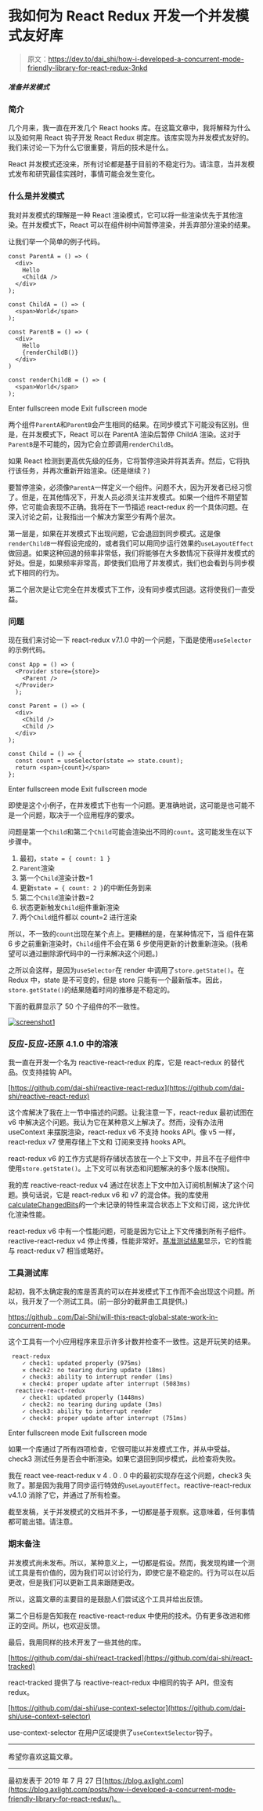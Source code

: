 # 我如何为 React Redux 开发一个并发模式友好库

> 原文：<https://dev.to/dai_shi/how-i-developed-a-concurrent-mode-friendly-library-for-react-redux-3nkd>

##### 准备并发模式

### 简介

几个月来，我一直在开发几个 React hooks 库。在这篇文章中，我将解释为什么以及如何用 React 钩子开发 React Redux 绑定库。该库实现为并发模式友好的。我们来讨论一下为什么它很重要，背后的技术是什么。

React 并发模式还没来，所有讨论都是基于目前的不稳定行为。请注意，当并发模式发布和研究最佳实践时，事情可能会发生变化。

### 什么是并发模式

我对并发模式的理解是一种 React 渲染模式，它可以将一些渲染优先于其他渲染。在并发模式下，React 可以在组件树中间暂停渲染，并丢弃部分渲染的结果。

让我们举一个简单的例子代码。

```
const ParentA = () => (
  <div>
    Hello
    <ChildA />
  </div>
);

const ChildA = () => (
  <span>World</span>
);

const ParentB = () => (
  <div>
    Hello
    {renderChildB()}
  </div>
)

const renderChildB = () => (
  <span>World</span>
); 
```

Enter fullscreen mode Exit fullscreen mode

两个组件`ParentA`和`ParentB`会产生相同的结果。在同步模式下可能没有区别。但是，在并发模式下，React 可以在 ParentA 渲染后暂停 ChildA 渲染。这对于`ParentB`是不可能的，因为它会立即调用`renderChildB`。

如果 React 检测到更高优先级的任务，它将暂停渲染并将其丢弃。然后，它将执行该任务，并再次重新开始渲染。(还是继续？)

要暂停渲染，必须像`ParentA`一样定义一个组件。问题不大，因为开发者已经习惯了。但是，在其他情况下，开发人员必须关注并发模式。如果一个组件不期望暂停，它可能会表现不正确。我将在下一节描述 react-redux 的一个具体问题。在深入讨论之前，让我指出一个解决方案至少有两个层次。

第一层是，如果在并发模式下出现问题，它会退回到同步模式。这是像`renderChildB`一样假设完成的，或者我们可以用同步运行效果的`useLayoutEffect`做回退。如果这种回退的频率非常低，我们将能够在大多数情况下获得并发模式的好处。但是，如果频率非常高，即使我们启用了并发模式，我们也会看到与同步模式下相同的行为。

第二个层次是让它完全在并发模式下工作，没有同步模式回退。这将使我们一直受益。

### 问题

现在我们来讨论一下 react-redux v7.1.0 中的一个问题，下面是使用`useSelector`的示例代码。

```
const App = () => (
  <Provider store={store}>
    <Parent />
  </Provider>
  );

const Parent = () => (
  <div>
    <Child />
    <Child />
  </div>
);

const Child = () => {
  const count = useSelector(state => state.count);
  return <span>{count}</span>
}; 
```

Enter fullscreen mode Exit fullscreen mode

即使是这个小例子，在并发模式下也有一个问题。更准确地说，这可能是也可能不是一个问题，取决于一个应用程序的要求。

问题是第一个`Child`和第二个`Child`可能会渲染出不同的`count`。这可能发生在以下步骤中。

1.  最初，`state = { count: 1 }`
2.  `Parent`渲染
3.  第一个`Child`渲染计数=1
4.  更新`state = { count: 2 }`的中断任务到来
5.  第二个`Child`渲染计数=2
6.  状态更新触发`Child`组件重新渲染
7.  两个`Child`组件都以 count=2 进行渲染

所以，不一致的`count`出现在某个点上。更糟糕的是，在某种情况下，当
组件在第 6 步之前重新渲染时，`Child`组件不会在第 6 步使用更新的计数重新渲染。(我希望可以通过删除源代码中的一行来解决这个问题。)

之所以会这样，是因为`useSelector`在 render 中调用了`store.getState()`。在 Redux 中，state 是不可变的，但是 store 只能有一个最新版本。因此，`store.getState()`的结果随着时间的推移是不稳定的。

下面的截屏显示了 50 个子组件的不一致性。

[![screenshot1](img/dbb1a638d3702f9e63b74702b3ab2c11.png "Screenshot of react-redux example")](https://res.cloudinary.com/practicaldev/image/fetch/s--Hc_RWnup--/c_limit%2Cf_auto%2Cfl_progressive%2Cq_66%2Cw_880/https://blog.axlight.com/posts/how-i-developed-a-concurrent-mode-friendly-library-for-react-redux/screenshot1.gif)

### 反应-反应-还原 4.1.0 中的溶液

我一直在开发一个名为 reactive-react-redux 的库，它是 react-redux 的替代品。仅支持挂钩 API。

[https://github.com/dai-shi/reactive-react-redux](https://github.com/dai-shi/reactive-react-redux)

这个库解决了我在上一节中描述的问题。让我注意一下，react-redux 最初试图在 v6 中解决这个问题。我认为它在某种意义上解决了。然而，没有办法用 useContext 来摆脱渲染，react-redux v6 不支持 hooks API。像 v5 一样，react-redux v7 使用存储上下文和
订阅来支持 hooks API。

react-redux v6 的工作方式是将存储状态放在一个上下文中，并且不在子组件中使用`store.getState()`。上下文可以有状态和问题解决的多个版本(快照)。

我的库 reactive-react-redux v4 通过在状态上下文中加入订阅机制解决了这个问题。换句话说，它是 react-redux v6 和 v7 的混合体。我的库使用[calculateChangedBits](https://github.com/dai-shi/reactive-react-redux/issues/29)的一个未记录的特性来混合状态上下文和订阅，这允许优化渲染性能。

react-redux v6 中有一个性能问题，可能是因为它让上下文传播到所有子组件。reactive-react-redux v4 停止传播，性能非常好。[基准测试结果](https://github.com/dai-shi/reactive-react-redux/issues/32#issuecomment-513507770)显示，它的性能与 react-redux v7 相当或略好。

### 工具测试库

起初，我不太确定我的库是否真的可以在并发模式下工作而不会出现这个问题。所以，我开发了一个测试工具。(前一部分的截屏由工具提供。)

[https://github . com/Dai-Shi/will-this-react-global-state-work-in-concurrent-mode](https://github.com/dai-shi/will-this-react-global-state-work-in-concurrent-mode)

这个工具有一个小应用程序来显示许多计数并检查不一致性。这是开玩笑的结果。

```
 react-redux
    ✓ check1: updated properly (975ms)
    ✕ check2: no tearing during update (18ms)
    ✓ check3: ability to interrupt render (1ms)
    ✕ check4: proper update after interrupt (5083ms)
  reactive-react-redux
    ✓ check1: updated properly (1448ms)
    ✓ check2: no tearing during update (3ms)
    ✓ check3: ability to interrupt render
    ✓ check4: proper update after interrupt (751ms) 
```

Enter fullscreen mode Exit fullscreen mode

如果一个库通过了所有四项检查，它很可能以并发模式工作，并从中受益。check3 测试任务是否会中断渲染。如果它退回到同步模式，此检查将失败。

我在 react vee-react-redux v 4 . 0 . 0 中的最初实现存在这个问题，check3 失败了。那是因为我用了同步运行特效的`useLayoutEffect`。reactive-react-redux v4.1.0 消除了它，并通过了所有检查。

截至发稿，关于并发模式的文档并不多，一切都是基于观察。这意味着，任何事情都可能出错。请注意。

### 期末备注

并发模式尚未发布。所以，某种意义上，一切都是假设。然而，我发现构建一个测试工具是有价值的，因为我们可以讨论行为，即使它是不稳定的。行为可以在以后更改，但是我们可以更新工具来跟随更改。

所以，这篇文章的主要目的是鼓励人们尝试这个工具并给出反馈。

第二个目标是告知我在 reactive-react-redux 中使用的技术。仍有更多改进和修正的空间。所以，也欢迎反馈。

最后，我用同样的技术开发了一些其他的库。

[https://github.com/dai-shi/react-tracked](https://github.com/dai-shi/react-tracked)

react-tracked 提供了与 reactive-react-redux 中相同的钩子 API，但没有 redux。

[https://github.com/dai-shi/use-context-selector](https://github.com/dai-shi/use-context-selector)

use-context-selector 在用户区域提供了`useContextSelector`钩子。

* * *

希望你喜欢这篇文章。

* * *

最初发表于 2019 年 7 月 27 日[https://blog.axlight.com](https://blog.axlight.com/posts/how-i-developed-a-concurrent-mode-friendly-library-for-react-redux/)。